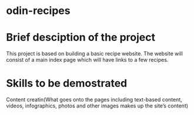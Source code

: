 # odin-recipes

# Brief desciption of the project
This project is based on building a basic recipe website.
The website will consist of a main index page which will have links to a few recipes.

# Skills to be demostrated 
Content creatin(What goes onto the pages including text-based content, videos, infographics, photos and other images makes up the site’s content)
